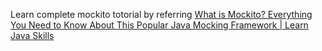 Learn complete mockito totorial by referring [What is Mockito? Everything You Need to Know About This Popular Java Mocking Framework | Learn Java Skills](https://www.learnjavaskills.in/2023/10/what-is-mockito.html)
